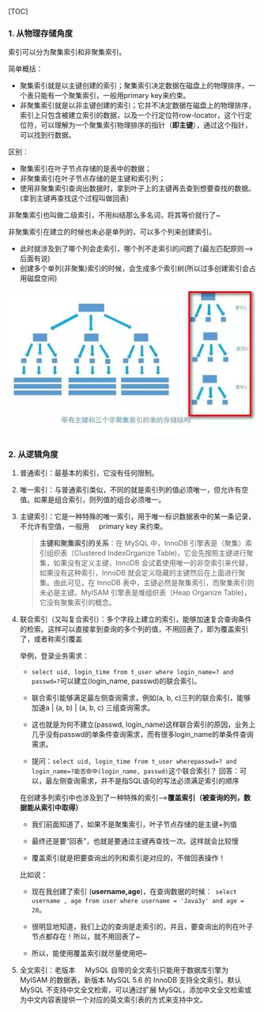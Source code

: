 [TOC]
### 1.  从物理存储角度

索引可以分为聚集索引和非聚集索引。

简单概括：

* 聚集索引就是以主键创建的索引；聚集索引决定数据在磁盘上的物理排序，一个表只能有一个聚集索引，一般用primary key来约束。
* 非聚集索引就是以非主键创建的索引；它并不决定数据在磁盘上的物理排序，索引上只包含被建立索引的数据，以及一个行定位符row-locator，这个行定位符，可以理解为一个聚集索引物理排序的指针（**即主键**），通过这个指针，可以找到行数据。

区别：

* 聚集索引在叶子节点存储的是表中的数据；
* 非聚集索引在叶子节点存储的是主键和索引列；
* 使用非聚集索引查询出数据时，拿到叶子上的主键再去查到想要查找的数据。(拿到主键再查找这个过程叫做回表)

非聚集索引也叫做二级索引，不用纠结那么多名词，将其等价就行了~

非聚集索引在建立的时候也未必是单列的，可以多个列来创建索引。

* 此时就涉及到了哪个列会走索引，哪个列不走索引的问题了(最左匹配原则-->后面有说)
* 创建多个单列(非聚集)索引的时候，会生成多个索引树(所以过多创建索引会占用磁盘空间)

![c48cd307bf2b52da5c051b326fbeebab](2.索引的分类.resources/A8B82D8E-03D0-470A-8C7A-6DFBAC1B7674.png)

### 2. 从逻辑角度

1. 普通索引：最基本的索引，它没有任何限制。

2. 唯一索引：与普通索引类似，不同的就是索引列的值必须唯一，但允许有空值。如果是组合索引，则列值的组合必须唯一。

3. 主键索引：它是一种特殊的唯一索引，用于唯一标识数据表中的某一条记录，不允许有空值，一般用     primary key 来约束。
    > **主键和聚集索引的关系**：在 MySQL 中，InnoDB 引擎表是（聚集）索引组织表（Clustered IndexOrganize Table)，它会先按照主键进行聚集，如果没有定义主键，InnoDB 会试着使用唯一的非空索引来代替，如果没有这种索引，InnoDB 就会定义隐藏的主键然后在上面进行聚集。由此可见，在 InnoDB 表中，主键必然是聚集索引，而聚集索引则未必是主键。MyISAM 引擎表是堆组织表（Heap Organize Table)，它没有聚集索引的概念。

4. 联合索引（又叫复合索引）：多个字段上建立的索引，能够加速复合查询条件的检索。这样可以直接拿到查询的多个列的值，不用回表了，即为覆盖索引了，或者称索引覆盖
    
    举例，登录业务需求：
    * `select uid, login_time from t_user where login_name=? and passwd=?`可以建立(login_name, passwd)的联合索引。
    * 联合索引能够满足最左侧查询需求，例如(a, b, c)三列的联合索引，能够加速a | (a, b) | (a, b, c) 三组查询需求。
    * 这也就是为何不建立(passwd, login_name)这样联合索引的原因，业务上几乎没有passwd的单条件查询需求，而有很多login_name的单条件查询需求。 

    * 提问：`select uid, login_time from t_user wherepasswd=? and login_name=?能否命中(login_name, passwd)`这个联合索引？
    回答：可以，最左侧查询需求，并不是指SQL语句的写法必须满足索引的顺序

    在创建多列索引中也涉及到了一种特殊的索引-->**覆盖索引（被查询的列，数据能从索引中取得）**

    * 我们前面知道了，如果不是聚集索引，叶子节点存储的是主键+列值

    * 最终还是要“回表”，也就是要通过主键再查找一次。这样就会比较慢

    * 覆盖索引就是把要查询出的列和索引是对应的，不做回表操作！

    比如说：

    * 现在我创建了索引 (**username,age**)，在查询数据的时候：` select username , age from user where username = 'Java3y' and age = 20`。

    * 很明显地知道，我们上边的查询是走索引的，并且，要查询出的列在叶子节点都存在！所以，就不用回表了~
    * 所以，能使用覆盖索引就尽量使用吧~

5. 全文索引：老版本     MySQL 自带的全文索引只能用于数据库引擎为 MyISAM 的数据表，新版本 MySQL 5.6 的 InnoDB 支持全文索引。默认 MySQL 不支持中文全文检索，可以通过扩展 MySQL，添加中文全文检索或为中文内容表提供一个对应的英文索引表的方式来支持中文。


